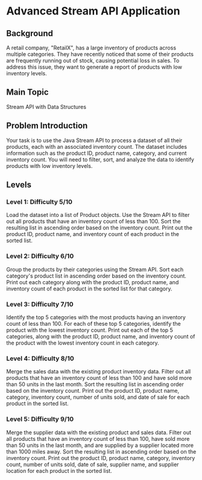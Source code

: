 # Advanced Stream API Application

## Background
A retail company, "RetailX", has a large inventory of products across multiple categories. They have recently noticed that some of their products are frequently running out of stock, causing potential loss in sales. To address this issue, they want to generate a report of products with low inventory levels.

## Main Topic
Stream API with Data Structures

## Problem Introduction
Your task is to use the Java Stream API to process a dataset of all their products, each with an associated inventory count. The dataset includes information such as the product ID, product name, category, and current inventory count. You will need to filter, sort, and analyze the data to identify products with low inventory levels.

## Levels

### Level 1: Difficulty 5/10
Load the dataset into a list of Product objects. Use the Stream API to filter out all products that have an inventory count of less than 100. Sort the resulting list in ascending order based on the inventory count. Print out the product ID, product name, and inventory count of each product in the sorted list.

### Level 2: Difficulty 6/10
Group the products by their categories using the Stream API. Sort each category's product list in ascending order based on the inventory count. Print out each category along with the product ID, product name, and inventory count of each product in the sorted list for that category.

### Level 3: Difficulty 7/10
Identify the top 5 categories with the most products having an inventory count of less than 100. For each of these top 5 categories, identify the product with the lowest inventory count. Print out each of the top 5 categories, along with the product ID, product name, and inventory count of the product with the lowest inventory count in each category.

### Level 4: Difficulty 8/10
Merge the sales data with the existing product inventory data. Filter out all products that have an inventory count of less than 100 and have sold more than 50 units in the last month. Sort the resulting list in ascending order based on the inventory count. Print out the product ID, product name, category, inventory count, number of units sold, and date of sale for each product in the sorted list.

### Level 5: Difficulty 9/10
Merge the supplier data with the existing product and sales data. Filter out all products that have an inventory count of less than 100, have sold more than 50 units in the last month, and are supplied by a supplier located more than 1000 miles away. Sort the resulting list in ascending order based on the inventory count. Print out the product ID, product name, category, inventory count, number of units sold, date of sale, supplier name, and supplier location for each product in the sorted list.